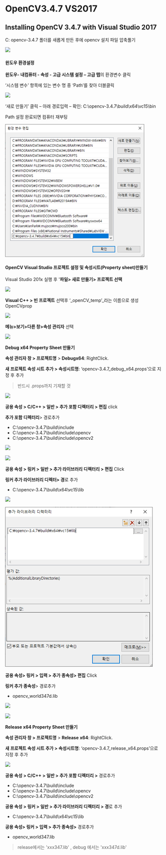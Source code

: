 # OpenCV3.4.7 VS2017

## Installing OpenCV 3.4.7 with Visual Studio 2017

C: opencv-3.4.7 폴더를 새롭게 만든 후에 opencv 설치 파일 압축풀기

![](<../../../.gitbook/assets/image (34).png>)

#### **윈도우 환경설정**

**윈도우- 내컴퓨터 - 속성 - 고급 시스템 설정 – 고급 탭**의 환경변수 클릭

‘시스템 변수’ 항목에 있는 변수 명 중 ‘Path’를 찾아 더블클릭

![](<../../../.gitbook/assets/image (14).png>)

‘새로 만들기’ 클릭 – 아래 경로입력 – 확인: C:\opencv-3.4.7\build\x64\vc15\bin

Path 설정 완료되면 컴퓨터 재부팅

![](<../../../.gitbook/assets/image (4) (1).png>)

#### OpenCV Visual Studio 프로젝트 설정 및 속성시트(Property sheet)만들기

Visual Studio 201x 실행 후 '**파일> 새로 만들기> 프로젝트 선택**

![](<../../../.gitbook/assets/image (36).png>)

**Visual C++ > 빈 프로젝트** 선택후 ‘\_openCV\_temp’\_라는 이름으로 생성 OpenCVprop

![](<../../../.gitbook/assets/image (19).png>)

**메뉴>보기>다른 창>속성 관리자** 선택

![](<../../../.gitbook/assets/image (33).png>)

**Debug x64 Property Sheet 만들기**

**속성 관리자 창 > 프로젝트명** > **Debugx64**: RightClick.

**새 프로젝트 속성 시트 추가 > 속성시트명**: ‘opencv-3.4.7\_debug\_x64.props’으로 지정 후 추가

> 반드시 .props까지 기재할 것

![](<../../../.gitbook/assets/image (18).png>)

**공용 속성 > C/C++ > 일반 > 추가 포함 디렉터리 > 편집** click

**추가 포함 디렉터리**> 경로추가

* C:\opencv-3.4.7\build\include
* C:\opencv-3.4.7\build\include\opencv
* C:\opencv-3.4.7\build\include\opencv2

![](<../../../.gitbook/assets/image (39).png>)

![](<../../../.gitbook/assets/image (10).png>)

**공용 속성 > 링커 > 일반 > 추가 라이브러리 디렉터리 > 편집** Click

**링커 추가 라이브러리 디렉터> 경**로 추가

* C:\opencv-3.4.7\build\x64\vc15\lib

![](<../../../.gitbook/assets/image (12).png>)

![](<../../../.gitbook/assets/image (2) (1).png>)

**공용 속성> 링커 > 입력 > 추가 종속성> 편집** Click

**링커 추가 종속성**> 경로추가

* opencv\_world347d.lib

![](<../../../.gitbook/assets/image (30).png>)

![](<../../../.gitbook/assets/image (25).png>)

**Release x64 Property Sheet 만들기**

**속성 관리자 창 > 프로젝트명** > **Release** **x64**: RightClick.

**새 프로젝트 속성 시트 추가 > 속성시트명**: ‘opencv-3.4.7\_release\_x64.props’으로 지정 후 추가

![](<../../../.gitbook/assets/image (17).png>)

**공용 속성 > C/C++ > 일반 > 추가 포함 디렉터리 >** 경로추가

* C:\opencv-3.4.7\build\include
* C:\opencv-3.4.7\build\include\opencv
* C:\opencv-3.4.7\build\include\opencv2

**공용 속성 > 링커 > 일반 > 추가 라이브러리 디렉터리 > 경**로 추가

* C:\opencv-3.4.7\build\x64\vc15\lib

**공용 속성> 링커 > 입력 > 추가 종속성>** 경로추가

* opencv\_world347.lib

> release에서는 'xxx347.lib' , debug 에서는 'xxx347d.lib'
